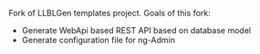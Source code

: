 Fork of LLBLGen templates project. Goals of this fork:
* Generate WebApi based REST API based on database model
* Generate configuration file for ng-Admin 
